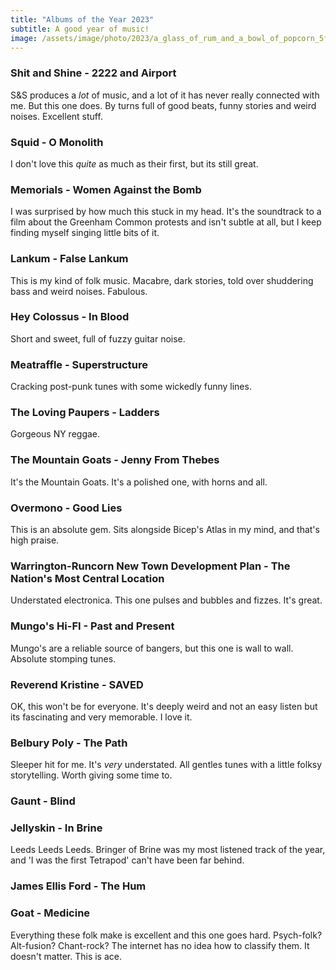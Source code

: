 ```yaml
---
title: "Albums of the Year 2023"
subtitle: A good year of music!
image: /assets/image/photo/2023/a_glass_of_rum_and_a_bowl_of_popcorn_5f71aace-5c4a-40ca-b177-ba9e0e435531.png
--- 
```


### Shit and Shine - 2222 and Airport
S&S produces a _lot_ of music, and a lot of it has never really connected with me. But this one does. By turns full of good beats, funny stories and weird noises. Excellent stuff.

### Squid - O Monolith
I don't love this _quite_ as much as their first, but its still great.

### Memorials - Women Against the Bomb
I was surprised by how much this stuck in my head. It's the soundtrack to a film about the Greenham Common protests and isn't subtle at all, but I keep finding myself singing little bits of it.

### Lankum - False Lankum
This is my kind of folk music. Macabre, dark stories, told over shuddering bass and weird noises. Fabulous.

### Hey Colossus - In Blood
Short and sweet, full of fuzzy guitar noise. 

### Meatraffle - Superstructure
Cracking post-punk tunes with some wickedly funny lines. 

### The Loving Paupers - Ladders
Gorgeous NY reggae. 

### The Mountain Goats - Jenny From Thebes
It's the Mountain Goats. It's a polished one, with horns and all. 

### Overmono - Good Lies
This is an absolute gem. Sits alongside Bicep's Atlas in my mind, and that's high praise.

### Warrington-Runcorn New Town Development Plan - The Nation's Most Central Location
Understated electronica. This one pulses and bubbles and fizzes. It's great.

### Mungo's Hi-FI - Past and Present
Mungo's are a reliable source of bangers, but this one is wall to wall. Absolute stomping tunes.

### Reverend Kristine - SAVED
OK, this won't be for everyone. It's deeply weird and not an easy listen but its fascinating and very memorable. I love it.

### Belbury Poly - The Path
Sleeper hit for me. It's _very_ understated. All gentles tunes with a little folksy storytelling. Worth giving some time to.

### Gaunt - Blind


### Jellyskin - In Brine
Leeds Leeds Leeds. Bringer of Brine was my most listened track of the year, and 'I was the first Tetrapod' can't have been far behind.

### James Ellis Ford - The Hum


### Goat - Medicine
Everything these folk make is excellent and this one goes hard. Psych-folk? Alt-fusion? Chant-rock? The internet has no idea how to classify them. It doesn't matter. This is ace.